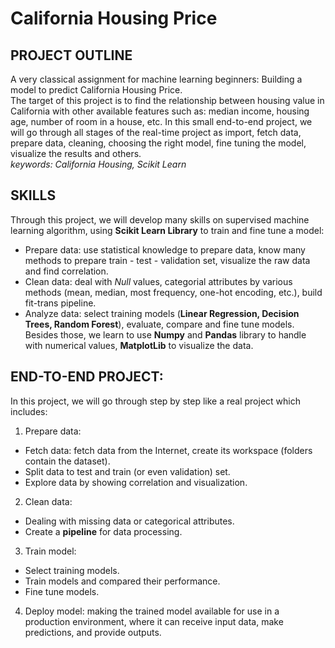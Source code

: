 # California Housing Price
## PROJECT OUTLINE <br>
A very classical assignment for machine learning beginners: Building a model to predict California Housing Price. <br>
The target of this project is to find the relationship between housing value in California with other available features such as: median income, housing age, number of room in a house, etc. In this small end-to-end project, we will go through all stages of the real-time project as import, fetch data, prepare data, cleaning, choosing the right model, fine tuning the model, visualize the results and others. <br>
*keywords: California Housing, Scikit Learn* <br>
## SKILLS <br>
Through this project, we will develop many skills on supervised machine learning algorithm, using **Scikit Learn Library** to train and fine tune a model:
- Prepare data: use statistical knowledge to prepare data, know many methods to prepare train - test - validation set, visualize the raw data and find correlation.
- Clean data: deal with _Null_ values, categorial attributes by various methods (mean, median, most frequency, one-hot encoding, etc.), build fit-trans pipeline.
- Analyze data: select training models (**Linear Regression, Decision Trees, Random Forest**), evaluate, compare and fine tune models.
Besides those, we learn to use **Numpy** and **Pandas** library to handle with numerical values, **MatplotLib** to visualize the data.
## END-TO-END PROJECT:
In this project, we will go through step by step like a real project which includes:
1. Prepare data: 
- Fetch data: fetch data from the Internet, create its workspace (folders contain the dataset).
- Split data to test and train (or even validation) set.
- Explore data by showing correlation and visualization.
2. Clean data: 
- Dealing with missing data or categorical attributes.
- Create a **pipeline** for data processing.
3. Train model:
- Select training models.
- Train models and compared their performance.
- Fine tune models.
4. Deploy model: making the trained model available for use in a production environment, where it can receive input data, make predictions, and provide outputs.
